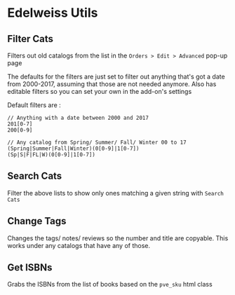 # Edelweiss Utils

## Filter Cats
Filters out old catalogs from the list in the `Orders > Edit > Advanced` pop-up page

The defaults for the filters are just set to filter out anything that's got a date from 2000-2017, assuming that those are not needed anymore.
Also has editable filters so you can set your own in the add-on's settings

Default filters are : 
```
// Anything with a date between 2000 and 2017
201[0-7]
200[0-9]

// Any catalog from Spring/ Summer/ Fall/ Winter 00 to 17
(Spring|Summer|Fall|Winter)(0[0-9]|1[0-7])
(Sp|S|F|FL|W)(0[0-9]|1[0-7])
```

## Search Cats
Filter the above lists to show only ones matching a given string with `Search Cats`

## Change Tags
Changes the tags/ notes/ reviews so the number and title are copyable. 
This works under any catalogs that have any of those.

## Get ISBNs
Grabs the ISBNs from the list of books based on the `pve_sku` html class